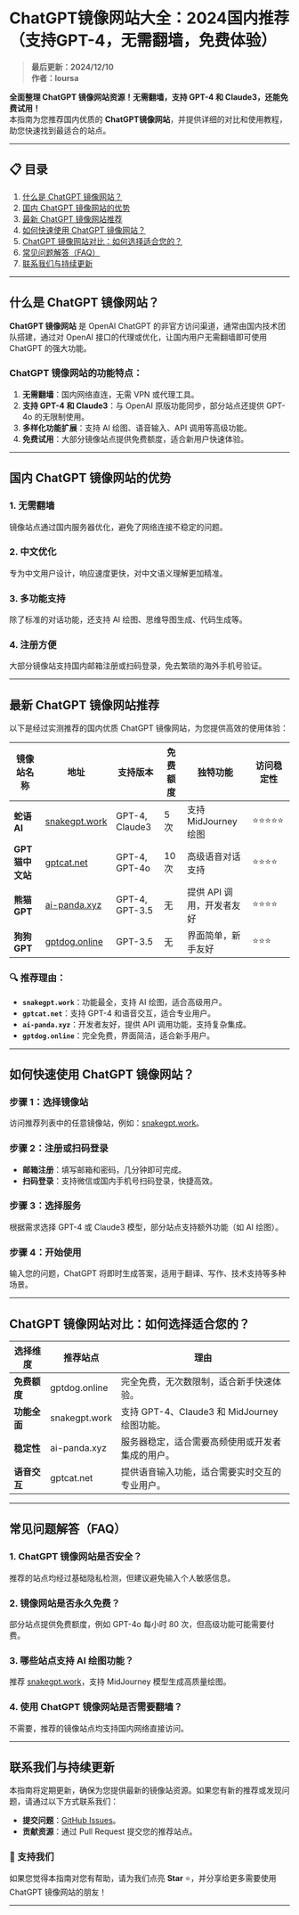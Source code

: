 # ChatGPT镜像网站大全：2024国内推荐（支持GPT-4，无需翻墙，免费体验）

> **最后更新：2024/12/10**  
> **作者：loursa**

**全面整理 ChatGPT 镜像网站资源！无需翻墙，支持 GPT-4 和 Claude3，还能免费试用！**  
本指南为您推荐国内优质的 **ChatGPT镜像网站**，并提供详细的对比和使用教程，助您快速找到最适合的站点。

---

## 📋 目录
1. [什么是 ChatGPT 镜像网站？](#什么是-chatgpt-镜像网站)  
2. [国内 ChatGPT 镜像网站的优势](#国内-chatgpt-镜像网站的优势)  
3. [最新 ChatGPT 镜像网站推荐](#最新-chatgpt-镜像网站推荐)  
4. [如何快速使用 ChatGPT 镜像网站？](#如何快速使用-chatgpt-镜像网站)  
5. [ChatGPT 镜像网站对比：如何选择适合您的？](#chatgpt-镜像网站对比如何选择适合您的)  
6. [常见问题解答（FAQ）](#常见问题解答-faq)  
7. [联系我们与持续更新](#联系我们与持续更新)

---

## 什么是 ChatGPT 镜像网站？

**ChatGPT 镜像网站** 是 OpenAI ChatGPT 的非官方访问渠道，通常由国内技术团队搭建，通过对 OpenAI 接口的代理或优化，让国内用户无需翻墙即可使用 ChatGPT 的强大功能。

### **ChatGPT 镜像网站的功能特点：**
1. **无需翻墙**：国内网络直连，无需 VPN 或代理工具。
2. **支持 GPT-4 和 Claude3**：与 OpenAI 原版功能同步，部分站点还提供 GPT-4o 的无限制使用。
3. **多样化功能扩展**：支持 AI 绘图、语音输入、API 调用等高级功能。
4. **免费试用**：大部分镜像站点提供免费额度，适合新用户快速体验。

---

## 国内 ChatGPT 镜像网站的优势

### **1. 无需翻墙**
镜像站点通过国内服务器优化，避免了网络连接不稳定的问题。

### **2. 中文优化**
专为中文用户设计，响应速度更快，对中文语义理解更加精准。

### **3. 多功能支持**
除了标准的对话功能，还支持 AI 绘图、思维导图生成、代码生成等。

### **4. 注册方便**
大部分镜像站支持国内邮箱注册或扫码登录，免去繁琐的海外手机号验证。

---

## 最新 ChatGPT 镜像网站推荐

以下是经过实测推荐的国内优质 ChatGPT 镜像网站，为您提供高效的使用体验：

| **镜像站名称**         | **地址**                        | **支持版本**         | **免费额度**           | **独特功能**              | **访问稳定性** |
|----------------------|--------------------------------|---------------------|------------------------|--------------------------|----------------|
| **蛇语 AI**         | [snakegpt.work](https://snakegpt.work) | GPT-4, Claude3         | 5次             | 支持 MidJourney 绘图       | ⭐⭐⭐⭐⭐       |
| **GPT 猫中文站**     | [gptcat.net](https://gptcat.net)        | GPT-4, GPT-4o          | 10次                | 高级语音对话支持            | ⭐⭐⭐⭐        |
| **熊猫 GPT**         | [ai-panda.xyz](https://ai-panda.xyz)    | GPT-4, GPT-3.5         | 无                      | 提供 API 调用，开发者友好   | ⭐⭐⭐⭐        |
| **狗狗 GPT**         | [gptdog.online](https://gptdog.online)  | GPT-3.5                | 无                     | 界面简单，新手友好          | ⭐⭐⭐         |

### 🔍 推荐理由：
- **`snakegpt.work`**：功能最全，支持 AI 绘图，适合高级用户。
- **`gptcat.net`**：支持 GPT-4 和语音交互，适合专业用户。
- **`ai-panda.xyz`**：开发者友好，提供 API 调用功能，支持复杂集成。
- **`gptdog.online`**：完全免费，界面简洁，适合新手用户。

---

## 如何快速使用 ChatGPT 镜像网站？

### **步骤 1：选择镜像站**
访问推荐列表中的任意镜像站，例如：[snakegpt.work](https://snakegpt.work)。

### **步骤 2：注册或扫码登录**
- **邮箱注册**：填写邮箱和密码，几分钟即可完成。
- **扫码登录**：支持微信或国内手机号扫码登录，快捷高效。

### **步骤 3：选择服务**
根据需求选择 GPT-4 或 Claude3 模型，部分站点支持额外功能（如 AI 绘图）。

### **步骤 4：开始使用**
输入您的问题，ChatGPT 将即时生成答案，适用于翻译、写作、技术支持等多种场景。

---

## ChatGPT 镜像网站对比：如何选择适合您的？

| **选择维度**       | **推荐站点**          | **理由**                                            |
|-------------------|---------------------|---------------------------------------------------|
| **免费额度**       | gptdog.online       | 完全免费，无次数限制，适合新手快速体验。               |
| **功能全面**       | snakegpt.work       | 支持 GPT-4、Claude3 和 MidJourney 绘图功能。         |
| **稳定性**         | ai-panda.xyz        | 服务器稳定，适合需要高频使用或开发者集成的用户。         |
| **语音交互**       | gptcat.net          | 提供语音输入功能，适合需要实时交互的专业用户。           |

---

## 常见问题解答（FAQ）

### **1. ChatGPT 镜像网站是否安全？**
推荐的站点均经过基础隐私检测，但建议避免输入个人敏感信息。

### **2. 镜像网站是否永久免费？**
部分站点提供免费额度，例如 GPT-4o 每小时 80 次，但高级功能可能需要付费。

### **3. 哪些站点支持 AI 绘图功能？**
推荐 [snakegpt.work](https://snakegpt.work)，支持 MidJourney 模型生成高质量绘图。

### **4. 使用 ChatGPT 镜像网站是否需要翻墙？**
不需要，推荐的镜像站点均支持国内网络直接访问。

---

## 联系我们与持续更新

本指南将定期更新，确保为您提供最新的镜像站资源。如果您有新的推荐或发现问题，请通过以下方式联系我们：
- **提交问题**：[GitHub Issues](https://github.com/your-repo/issues)。  
- **贡献资源**：通过 Pull Request 提交您的推荐站点。

### 🌟 支持我们
如果您觉得本指南对您有帮助，请为我们点亮 **Star** ⭐，并分享给更多需要使用 ChatGPT 镜像网站的朋友！

---
